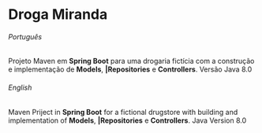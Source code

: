 # Droga Miranda

###### Português
Projeto Maven em **Spring Boot** para uma drogaria fictícia com a construção e implementação de **Models**, **|Repositories** e **Controllers**. Versão Java 8.0

###### English
Maven Priject in **Spring Boot** for a fictional drugstore with building and implementation of **Models**, **|Repositories** e **Controllers**. Java Version 8.0